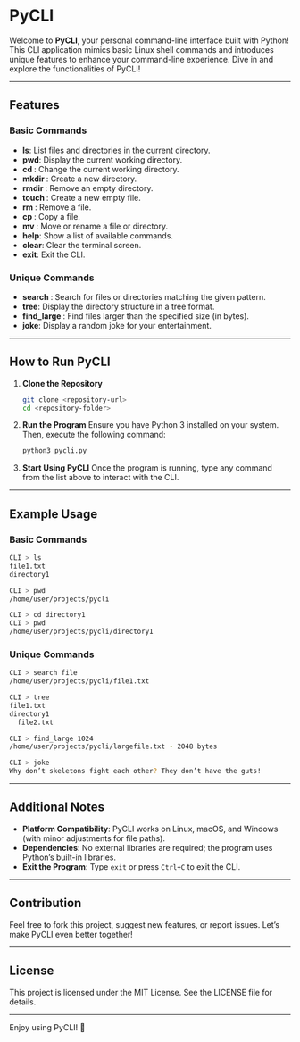 # PyCLI

Welcome to **PyCLI**, your personal command-line interface built with Python! This CLI application mimics basic Linux shell commands and introduces unique features to enhance your command-line experience. Dive in and explore the functionalities of PyCLI!

---

## Features

### Basic Commands
- **ls**: List files and directories in the current directory.
- **pwd**: Display the current working directory.
- **cd <directory>**: Change the current working directory.
- **mkdir <directory>**: Create a new directory.
- **rmdir <directory>**: Remove an empty directory.
- **touch <file>**: Create a new empty file.
- **rm <file>**: Remove a file.
- **cp <source> <destination>**: Copy a file.
- **mv <source> <destination>**: Move or rename a file or directory.
- **help**: Show a list of available commands.
- **clear**: Clear the terminal screen.
- **exit**: Exit the CLI.

### Unique Commands
- **search <pattern>**: Search for files or directories matching the given pattern.
- **tree**: Display the directory structure in a tree format.
- **find_large <size>**: Find files larger than the specified size (in bytes).
- **joke**: Display a random joke for your entertainment.

---

## How to Run PyCLI

1. **Clone the Repository**
   ```bash
   git clone <repository-url>
   cd <repository-folder>
   ```

2. **Run the Program**
   Ensure you have Python 3 installed on your system. Then, execute the following command:
   ```bash
   python3 pycli.py
   ```

3. **Start Using PyCLI**
   Once the program is running, type any command from the list above to interact with the CLI.

---

## Example Usage

### Basic Commands
```bash
CLI > ls
file1.txt
directory1

CLI > pwd
/home/user/projects/pycli

CLI > cd directory1
CLI > pwd
/home/user/projects/pycli/directory1
```

### Unique Commands
```bash
CLI > search file
/home/user/projects/pycli/file1.txt

CLI > tree
file1.txt
directory1
  file2.txt

CLI > find_large 1024
/home/user/projects/pycli/largefile.txt - 2048 bytes

CLI > joke
Why don’t skeletons fight each other? They don’t have the guts!
```

---

## Additional Notes

- **Platform Compatibility**: PyCLI works on Linux, macOS, and Windows (with minor adjustments for file paths).
- **Dependencies**: No external libraries are required; the program uses Python’s built-in libraries.
- **Exit the Program**: Type `exit` or press `Ctrl+C` to exit the CLI.

---

## Contribution
Feel free to fork this project, suggest new features, or report issues. Let’s make PyCLI even better together!

---

## License
This project is licensed under the MIT License. See the LICENSE file for details.

---

Enjoy using PyCLI! 🚀

